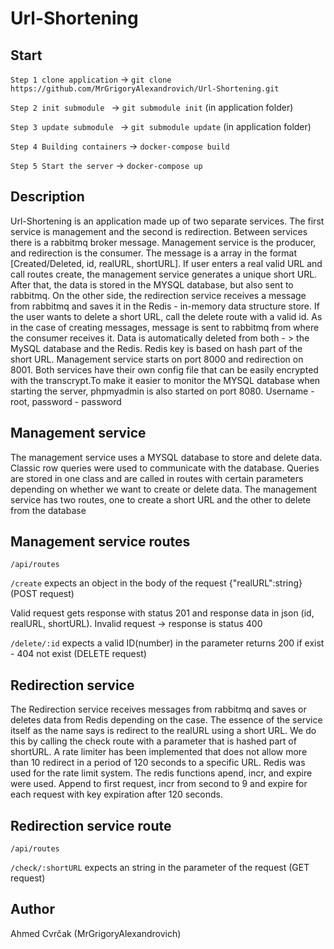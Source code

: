 # Url-Shortening

## Start

`Step 1 clone application` ->   `git clone https://github.com/MrGrigoryAlexandrovich/Url-Shortening.git`

`Step 2 init submodule ` ->  `git submodule init` (in application folder)

`Step 3 update submodule ` ->  `git submodule update` (in application folder)

`Step 4 Building containers` ->  `docker-compose build`

`Step 5 Start the server` ->  `docker-compose up`

## Description

Url-Shortening is an application made up of two separate services. The first service is management and the second is redirection. Between services there is a rabbitmq broker message. Management service is the producer, and redirection is the consumer. The message is a array in the format [Created/Deleted, id, realURL, shortURL]. If user enters a real valid URL and call routes create, the management service generates a unique short URL.  After that, the data is stored in the MYSQL database, but also sent to rabbitmq. On the other side, the redirection service receives a message from rabbitmq and saves it in the Redis - in-memory data structure store. If the user wants to delete a short URL, call the delete route with a valid id. As in the case of creating messages, message is sent to rabbitmq from where the consumer receives it. Data is automatically deleted from both - > the MySQL database and the Redis. Redis key is  based on hash part of the short URL. Management service starts on port 8000 and redirection on 8001. Both services have their own config file that can be easily encrypted with the transcrypt.To make it easier to monitor the MYSQL database when starting the server, phpmyadmin is also started on port 8080. Username - root, password - password

## Management service

The management service uses a MYSQL database to store and delete data.
Classic row queries were used to communicate with the database. Queries are stored in one class and are called in routes with certain parameters depending on whether we want to create or delete data. The management service has two routes, one to create a short URL and the other to delete from the database

## Management service routes

`/api/routes`

`/create`  expects an object in the body of the request {"realURL":string} (POST request)

Valid request gets response with status 201 and response data in json (id, realURL, shortURL). Invalid request -> response is status 400

`/delete/:id` expects a valid ID(number) in the parameter returns 200 if exist - 404 not exist (DELETE request)

## Redirection service 

The Redirection service receives messages from rabbitmq and saves or deletes data from Redis depending on the case. The essence of the service itself as the name says is redirect to the realURL using a short URL. We do this by calling the check route with a parameter that is hashed part of shortURL. A rate limiter has been implemented that does not allow more than 10 redirect in a period of 120 seconds to a specific URL. Redis was used for the rate limit system. The redis functions apend, incr, and expire were used. Append to first request, incr from second to 9 and expire for each request with key expiration after 120 seconds. 

## Redirection service route

`/api/routes`

`/check/:shortURL`  expects an string in the parameter of the request (GET request)

## Author

Ahmed Cvrčak (MrGrigoryAlexandrovich)







